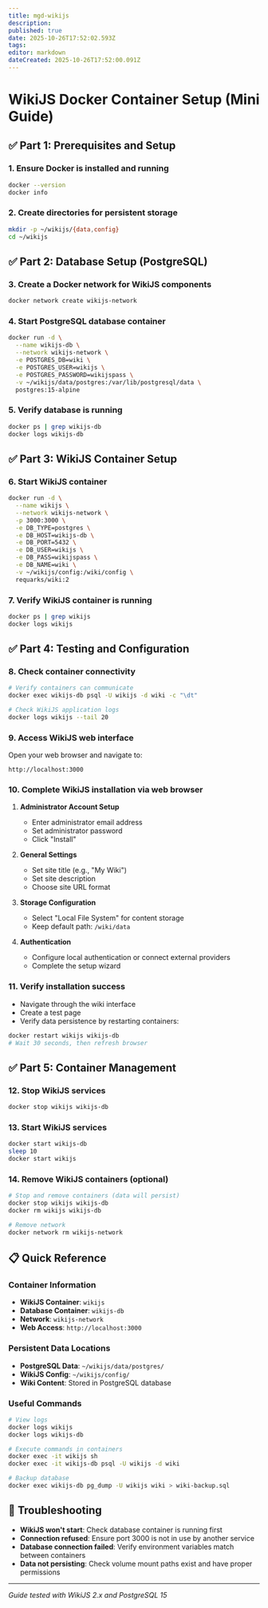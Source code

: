```yaml
---
title: mgd-wikijs
description: 
published: true
date: 2025-10-26T17:52:02.593Z
tags: 
editor: markdown
dateCreated: 2025-10-26T17:52:00.091Z
---
```


# WikiJS Docker Container Setup (Mini Guide)

## ✅ Part 1: Prerequisites and Setup

### 1. Ensure Docker is installed and running
```bash
docker --version
docker info
```

### 2. Create directories for persistent storage
```bash
mkdir -p ~/wikijs/{data,config}
cd ~/wikijs
```

## ✅ Part 2: Database Setup (PostgreSQL)

### 3. Create a Docker network for WikiJS components
```bash
docker network create wikijs-network
```

### 4. Start PostgreSQL database container
```bash
docker run -d \
  --name wikijs-db \
  --network wikijs-network \
  -e POSTGRES_DB=wiki \
  -e POSTGRES_USER=wikijs \
  -e POSTGRES_PASSWORD=wikijspass \
  -v ~/wikijs/data/postgres:/var/lib/postgresql/data \
  postgres:15-alpine
```

### 5. Verify database is running
```bash
docker ps | grep wikijs-db
docker logs wikijs-db
```

## ✅ Part 3: WikiJS Container Setup

### 6. Start WikiJS container
```bash
docker run -d \
  --name wikijs \
  --network wikijs-network \
  -p 3000:3000 \
  -e DB_TYPE=postgres \
  -e DB_HOST=wikijs-db \
  -e DB_PORT=5432 \
  -e DB_USER=wikijs \
  -e DB_PASS=wikijspass \
  -e DB_NAME=wiki \
  -v ~/wikijs/config:/wiki/config \
  requarks/wiki:2
```

### 7. Verify WikiJS container is running
```bash
docker ps | grep wikijs
docker logs wikijs
```

## ✅ Part 4: Testing and Configuration

### 8. Check container connectivity
```bash
# Verify containers can communicate
docker exec wikijs-db psql -U wikijs -d wiki -c "\dt"

# Check WikiJS application logs
docker logs wikijs --tail 20
```

### 9. Access WikiJS web interface
Open your web browser and navigate to:
```
http://localhost:3000
```

### 10. Complete WikiJS installation via web browser
1. **Administrator Account Setup**
   - Enter administrator email address
   - Set administrator password
   - Click "Install"

2. **General Settings**
   - Set site title (e.g., "My Wiki")
   - Set site description
   - Choose site URL format

3. **Storage Configuration**
   - Select "Local File System" for content storage
   - Keep default path: `/wiki/data`

4. **Authentication**
   - Configure local authentication or connect external providers
   - Complete the setup wizard

### 11. Verify installation success
- Navigate through the wiki interface
- Create a test page
- Verify data persistence by restarting containers:
```bash
docker restart wikijs wikijs-db
# Wait 30 seconds, then refresh browser
```

## ✅ Part 5: Container Management

### 12. Stop WikiJS services
```bash
docker stop wikijs wikijs-db
```

### 13. Start WikiJS services
```bash
docker start wikijs-db
sleep 10
docker start wikijs
```

### 14. Remove WikiJS containers (optional)
```bash
# Stop and remove containers (data will persist)
docker stop wikijs wikijs-db
docker rm wikijs wikijs-db

# Remove network
docker network rm wikijs-network
```

## 📋 Quick Reference

### Container Information
- **WikiJS Container**: `wikijs`
- **Database Container**: `wikijs-db`
- **Network**: `wikijs-network`
- **Web Access**: `http://localhost:3000`

### Persistent Data Locations
- **PostgreSQL Data**: `~/wikijs/data/postgres/`
- **WikiJS Config**: `~/wikijs/config/`
- **Wiki Content**: Stored in PostgreSQL database

### Useful Commands
```bash
# View logs
docker logs wikijs
docker logs wikijs-db

# Execute commands in containers
docker exec -it wikijs sh
docker exec -it wikijs-db psql -U wikijs -d wiki

# Backup database
docker exec wikijs-db pg_dump -U wikijs wiki > wiki-backup.sql
```

## 🔧 Troubleshooting

- **WikiJS won't start**: Check database container is running first
- **Connection refused**: Ensure port 3000 is not in use by another service
- **Database connection failed**: Verify environment variables match between containers
- **Data not persisting**: Check volume mount paths exist and have proper permissions

---

*Guide tested with WikiJS 2.x and PostgreSQL 15*